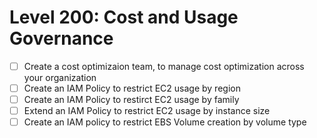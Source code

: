 # Level 200: Cost and Usage Governance

- [ ] Create a cost optimizaion team, to manage cost optimization across your organization
- [ ] Create an IAM Policy to restrict EC2 usage by region
- [ ] Create an IAM Policy to restirct EC2 usage by family
- [ ] Extend an IAM Policy to restrict EC2 usage by instance size
- [ ] Create an IAM policy to restrict EBS Volume creation by volume type
